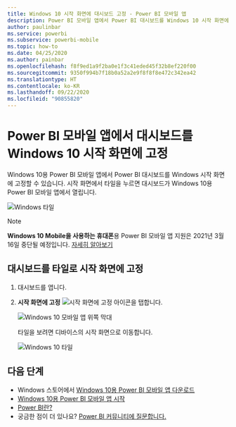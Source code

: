 ```yaml
---
title: Windows 10 시작 화면에 대시보드 고정 - Power BI 모바일 앱
description: Power BI 모바일 앱에서 Power BI 대시보드를 Windows 10 시작 화면에 고정하는 방법을 알아봅니다.
author: paulinbar
ms.service: powerbi
ms.subservice: powerbi-mobile
ms.topic: how-to
ms.date: 04/25/2020
ms.author: painbar
ms.openlocfilehash: f8f9ed1a9f2ba0e1f3c41eded45f32b8ef220f00
ms.sourcegitcommit: 9350f994b7f18b0a52a2e9f8f8f8e472c342ea42
ms.translationtype: HT
ms.contentlocale: ko-KR
ms.lasthandoff: 09/22/2020
ms.locfileid: "90855820"
---
```

# <a name="pin-a-dashboard-to-your-windows-10-start-screen-from-the-power-bi-mobile-app"></a>Power BI 모바일 앱에서 대시보드를 Windows 10 시작 화면에 고정
Windows 10용 Power BI 모바일 앱에서 Power BI 대시보드를 Windows 시작 화면에 고정할 수 있습니다. 시작 화면에서 타일을 누르면 대시보드가 Windows 10용 Power BI 모바일 앱에서 열립니다.

![Windows 타일](./media/mobile-pin-dashboard-start-screen-windows-10-phone-app/power-bi-windows-10-pin-start-screen.png)

>[!NOTE]
>**Windows 10 Mobile을 사용하는 휴대폰**용 Power BI 모바일 앱 지원은 2021년 3월 16일 중단될 예정입니다. [자세히 알아보기](/legal/powerbi/powerbi-mobile/power-bi-mobile-app-end-of-support-for-windows-phones)

## <a name="pin-a-dashboard-to-your-start-screen-as-a-tile"></a>대시보드를 타일로 시작 화면에 고정
1. 대시보드를 엽니다.
2. **시작 화면에 고정** ![시작 화면에 고정 아이콘](./media/mobile-pin-dashboard-start-screen-windows-10-phone-app/power-bi-windows-10-pin-start-icon.png)을 탭합니다.
   
   ![Windows 10 모바일 앱 위쪽 막대](./media/mobile-pin-dashboard-start-screen-windows-10-phone-app/power-bi-windows-10-pin-start.png)
   
   타일을 보려면 디바이스의 시작 화면으로 이동합니다.
   
   ![Windows 10 타일](./media/mobile-pin-dashboard-start-screen-windows-10-phone-app/pbi_win10ph_startscrn.png)

## <a name="next-steps"></a>다음 단계
* Windows 스토어에서 [Windows 10용 Power BI 모바일 앱 다운로드](https://go.microsoft.com/fwlink/?LinkID=526478)  
* [Windows 10용 Power BI 모바일 앱 시작](mobile-windows-10-phone-app-get-started.md)  
* [Power BI란?](../../fundamentals/power-bi-overview.md)
* 궁금한 점이 더 있나요? [Power BI 커뮤니티에 질문합니다.](https://community.powerbi.com/)